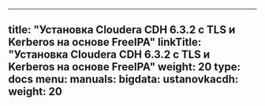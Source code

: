 
---
title: "Установка Cloudera CDH 6.3.2 с TLS и Kerberos на основе FreeIPA"
linkTitle: "Установка Cloudera CDH 6.3.2 с TLS и Kerberos на основе FreeIPA"
weight: 20
type: docs
menu:
  manuals:
    bigdata:
      ustanovkacdh:
        weight: 20
---
